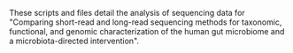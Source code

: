 These scripts and files detail the analysis of sequencing data for "Comparing short-read and long-read sequencing methods for taxonomic, functional, and genomic characterization of the human gut microbiome and a microbiota-directed intervention".
